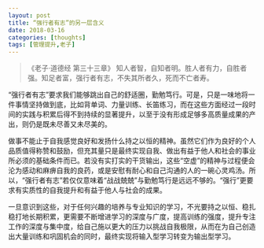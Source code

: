 ```yaml
---
layout: post
title: “强行者有志”的另一层含义
date: 2018-03-16
categories: [thoughts]
tags: [管理提升,老子]
---
```


> 《老子·道德经 第三十三章》 知人者智，自知者明。胜人者有力，自胜者强。知足者富，强行者有志，不失其所者久，死而不亡者寿。 

“强行者有志”要求我们能够跳出自己的舒适圈，勤勉笃行。可是，只是一味地将一件事情坚持做到底，比如背单词、力量训练、长笛练习，而在这些方面经过一段时间的实践与积累后得不到持续的显著提升，以至于没有形成足够多高质量成果的产出，则仍是既未尽善又未尽美的。

做事不能止于自我感觉良好和发扬什么持之以恒的精神。虽然它们作为良好的个人品质值得称赞和鼓励，但充其量只是最终实现自我、做出有益于他人和社会的事业所必须的基础条件而已。若没有实打实的干货输出，这些“空虚”的精神与过程便会沦为感动和麻痹自我的良药，或是安慰有耐心和自己沟通的人的一碗心灵鸡汤。所以，“强行者有志”若仅仅意味着“战战兢兢”与勤勉笃行是远远不够的。“强行”更要求有实质性的自我提升和有益于他人与社会的成果。

一旦意识到这些，对于任何兴趣的培养与专业知识的学习，不光要持之以恒、稳扎稳打地长期积累，更需要不断增进学习的深度与广度，提高训练的强度，提升专注工作的深度与集中度，给自己施以更大的压力以挑战自我极限，从而在为自己创造出大量训练和巩固机会的同时，最终实现将输入型学习转变为输出型学习。
